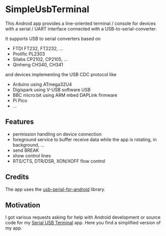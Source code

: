 # SimpleUsbTerminal

This Android app provides a line-oriented terminal / console for devices with a serial / UART interface connected with a USB-to-serial-converter.

It supports USB to serial converters based on
- FTDI FT232, FT2232, ...
- Prolific PL2303
- Silabs CP2102, CP2105, ...
- Qinheng CH340, CH341

and devices implementing the USB CDC protocol like
- Arduino using ATmega32U4
- Digispark using V-USB software USB
- BBC micro:bit using ARM mbed DAPLink firmware
- Pi Pico
- ...


## Features

- permission handling on device connection
- foreground service to buffer receive data while the app is rotating, in background, ...
- send BREAK
- show control lines
- RTS/CTS, DTR/DSR, XON/XOFF flow control


## Credits

The app uses the [usb-serial-for-android](https://github.com/mik3y/usb-serial-for-android) library.


## Motivation

I got various requests asking for help with Android development or source code for my
[Serial USB Terminal](https://play.google.com/store/apps/details?id=de.kai_morich.serial_usb_terminal) app.
Here you find a simplified version of my app.
